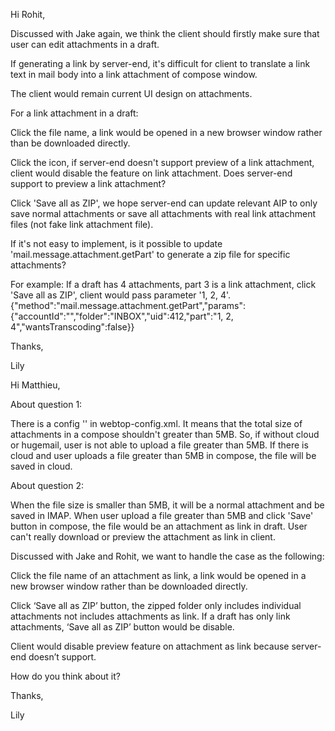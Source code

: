 Hi Rohit,

Discussed with Jake again, we think the client should firstly make sure that user can edit attachments in a draft.

If generating a link by server-end, it's difficult for client to translate a link text in mail body into a link attachment of compose window.

The client would remain current UI design on attachments.

For a link attachment in a draft:

Click the file name, a link would be opened in a new browser window rather than be downloaded directly.

Click the icon, if server-end doesn't support preview of a link attachment, client would disable the feature on link attachment.  Does server-end support to preview a link attachment?

Click 'Save all as ZIP', we hope server-end can update relevant AIP to only save normal attachments or save all attachments with real link attachment files (not fake link attachment file). 

If it's not easy to implement, is it possible to update 'mail.message.attachment.getPart' to generate a zip file for specific attachments?

For example: 
If a draft has 4 attachments, part 3 is a link attachment, click 'Save all as ZIP', client would pass parameter '1, 2, 4'.
{"method":"mail.message.attachment.getPart","params":{"accountId":"","folder":"INBOX","uid":412,"part":"1, 2, 4","wantsTranscoding":false}}

Thanks,

Lily



Hi Matthieu,

About question 1:

There is a config '<maxuploadsize value="5m" />' in webtop-config.xml.
It means that the total size of attachments in a compose shouldn't greater than 5MB.
So, if without cloud or hugemail, user is not able to upload a file greater than 5MB.
If there is cloud and user uploads a file greater than 5MB in compose, the file will be saved in cloud.

About question 2: 

When the file size is smaller than 5MB, it will be a normal attachment and be saved in IMAP.
When user upload a file greater than 5MB and click 'Save' button in compose, the file would be an attachment as link in draft.
User can't really download or preview the attachment as link in client.

Discussed with Jake and Rohit, we want to handle the case as the following:

Click the file name of an attachment as link, a link would be opened in a new browser window rather than be downloaded directly.

Click ‘Save all as ZIP’ button, the zipped folder only includes individual attachments not includes attachments as link. If a draft has only link attachments, ‘Save all as ZIP’ button would be disable.

Client would disable preview feature on attachment as link because server-end doesn’t support.

How do you think about it?

Thanks,

Lily
